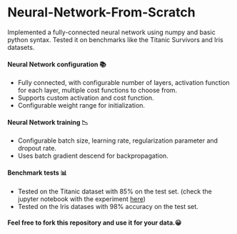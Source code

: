 
# Neural-Network-From-Scratch
Implemented a fully-connected neural network using numpy and basic python syntax. Tested it on benchmarks like the Titanic Survivors and Iris datasets.

#### Neural Network configuration 📚
- Fully connected, with configurable number of layers, activation function for each layer, multiple cost functions to choose from.
- Supports custom activation and cost function.
- Configurable weight range for initialization.

#### Neural Network training 📉
- Configurable batch size, learning rate, regularization parameter and dropout rate.
- Uses batch gradient descend for backpropagation.

#### Benchmark tests 📊
- Tested on the Titanic dataset with 85% on the test set. (check the jupyter notebook with the experiment [here](TitanicDatasetTest.ipynb))
- Tested on the Iris datases with 98% accuracy on the test set.

#### Feel free to fork this repository and use it for your data.😀
